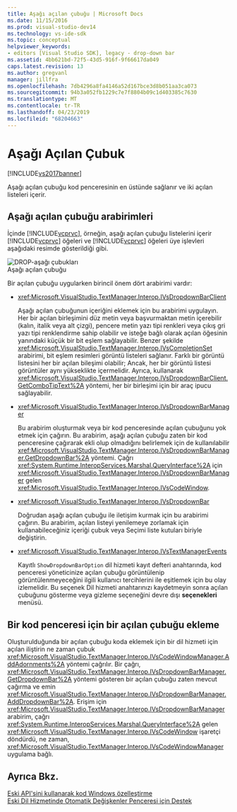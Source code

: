 ```yaml
---
title: Aşağı açılan çubuğu | Microsoft Docs
ms.date: 11/15/2016
ms.prod: visual-studio-dev14
ms.technology: vs-ide-sdk
ms.topic: conceptual
helpviewer_keywords:
- editors [Visual Studio SDK], legacy - drop-down bar
ms.assetid: 4bb621bd-72f5-43d5-916f-9f66617da049
caps.latest.revision: 13
ms.author: gregvanl
manager: jillfra
ms.openlocfilehash: 7db4296a8fa4146a52d167bce3d8b051aa3ca073
ms.sourcegitcommit: 94b3a052fb1229c7e7f8804b09c1d403385c7630
ms.translationtype: MT
ms.contentlocale: tr-TR
ms.lasthandoff: 04/23/2019
ms.locfileid: "68204663"
---
```

# <a name="drop-down-bar"></a>Aşağı Açılan Çubuk
[!INCLUDE[vs2017banner](../includes/vs2017banner.md)]

Aşağı açılan çubuğu kod penceresinin en üstünde sağlanır ve iki açılan listeleri içerir.  
  
## <a name="drop-down-bar-interfaces"></a>Aşağı açılan çubuğu arabirimleri  
 İçinde [!INCLUDE[vcprvc](../includes/vcprvc-md.md)], örneğin, aşağı açılan çubuğu listelerini içerir [!INCLUDE[vcprvc](../includes/vcprvc-md.md)] öğeleri ve [!INCLUDE[vcprvc](../includes/vcprvc-md.md)] öğeleri üye işlevleri aşağıdaki resimde gösterildiği gibi.  
  
 ![DROP&#45;aşağı çubukları](../extensibility/media/vsdropdown-bar.gif "vsDropdown_bar")  
Aşağı açılan çubuğu  
  
 Bir açılan çubuğu uygularken birincil önem dört arabirimi vardır:  
  
- <xref:Microsoft.VisualStudio.TextManager.Interop.IVsDropdownBarClient>  
  
     Aşağı açılan çubuğunun içeriğini eklemek için bu arabirimi uygulayın. Her bir açılan birleşimini düz metin veya başvurmaktan metin içerebilir (kalın, italik veya alt çizgi), pencere metin yazı tipi renkleri veya çıkış gri yazı tipi renklendirme sahip olabilir ve isteğe bağlı olarak açılan öğesinin yanındaki küçük bir bit eşlem sağlayabilir. Benzer şekilde <xref:Microsoft.VisualStudio.TextManager.Interop.IVsCompletionSet> arabirimi, bit eşlem resimleri görüntü listeleri sağlanır. Farklı bir görüntü listesini her bir açılan bileşimi olabilir; Ancak, her bir görüntü listesi görüntüler aynı yükseklikte içermelidir. Ayrıca, kullanarak <xref:Microsoft.VisualStudio.TextManager.Interop.IVsDropdownBarClient.GetComboTipText%2A> yöntemi, her bir birleşimi için bir araç ipucu sağlayabilir.  
  
- <xref:Microsoft.VisualStudio.TextManager.Interop.IVsDropdownBarManager>  
  
     Bu arabirim oluşturmak veya bir kod penceresinde açılan çubuğunu yok etmek için çağırın. Bu arabirim, aşağı açılan çubuğu zaten bir kod penceresine çağırarak ekli olup olmadığını belirlemek için de kullanılabilir <xref:Microsoft.VisualStudio.TextManager.Interop.IVsDropdownBarManager.GetDropdownBar%2A> yöntemi. Çağrı <xref:System.Runtime.InteropServices.Marshal.QueryInterface%2A> için <xref:Microsoft.VisualStudio.TextManager.Interop.IVsDropdownBarManager> gelen <xref:Microsoft.VisualStudio.TextManager.Interop.IVsCodeWindow>.  
  
- <xref:Microsoft.VisualStudio.TextManager.Interop.IVsDropdownBar>  
  
     Doğrudan aşağı açılan çubuğu ile iletişim kurmak için bu arabirimi çağırın. Bu arabirim, açılan listeyi yenilemeye zorlamak için kullanabileceğiniz içeriği çubuk veya Seçimi liste kutuları biriyle değiştirin.  
  
- <xref:Microsoft.VisualStudio.TextManager.Interop.IVsTextManagerEvents>  
  
     Kayıtlı `ShowDropdownBarOption` dil hizmeti kayıt defteri anahtarında, kod penceresi yöneticinize açılan çubuğu görüntülenip görüntülenmeyeceğini ilgili kullanıcı tercihlerini ile eşitlemek için bu olay izlemelidir. Bu seçenek Dil hizmeti anahtarınızı kaydetmeyin sonra açılan çubuğunu gösterme veya gizleme seçeneğini devre dışı **seçenekleri** menüsü.  
  
## <a name="attaching-a-drop-down-bar-to-a-code-window"></a>Bir kod penceresi için bir açılan çubuğu ekleme  
 Oluşturulduğunda bir açılan çubuğu koda eklemek için bir dil hizmeti için açılan iliştirin ne zaman çubuk <xref:Microsoft.VisualStudio.TextManager.Interop.IVsCodeWindowManager.AddAdornments%2A> yöntemi çağrılır. Bir çağrı, <xref:Microsoft.VisualStudio.TextManager.Interop.IVsDropdownBarManager.GetDropdownBar%2A> yöntemi gösteren bir açılan çubuğu zaten mevcut çağırma ve emin <xref:Microsoft.VisualStudio.TextManager.Interop.IVsDropdownBarManager.AddDropdownBar%2A>. Erişim için <xref:Microsoft.VisualStudio.TextManager.Interop.IVsDropdownBarManager> arabirim, çağrı <xref:System.Runtime.InteropServices.Marshal.QueryInterface%2A> gelen <xref:Microsoft.VisualStudio.TextManager.Interop.IVsCodeWindow> işaretçi döndürdü, ne zaman, <xref:Microsoft.VisualStudio.TextManager.Interop.IVsCodeWindowManager> uygulama bağlı.  
  
## <a name="see-also"></a>Ayrıca Bkz.  
 [Eski API'sini kullanarak kod Windows özelleştirme](../extensibility/customizing-code-windows-by-using-the-legacy-api.md)   
 [Eski Dil Hizmetinde Otomatik Değişkenler Penceresi için Destek](../extensibility/internals/support-for-the-navigation-bar-in-a-legacy-language-service.md)
